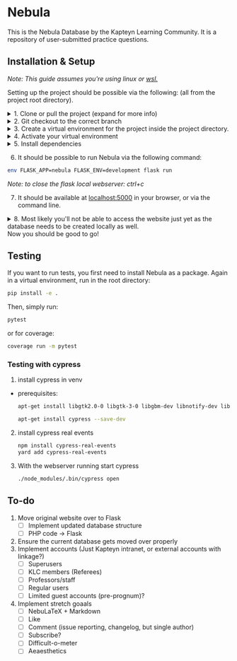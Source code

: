 # Nebula
This is the Nebula Database by the Kapteyn Learning Community.
It is a repository of user-submitted practice questions.

## Installation & Setup

_Note: This guide assumes you're using linux or [wsl.](https://docs.microsoft.com/en-us/windows/wsl/install)_

Setting up the project should be possible via the following: (all from the project root directory).
<details> 
<summary>1. Clone or pull the project (expand for more info)</summary>

```bash
git clone https://gitlab.astro.rug.nl/sirius-a/nebula.git
```

</details>
<details><summary>2. Git checkout to the correct branch</summary>

_Note: in this guide the branch 'flask-redevelopment' was used as it was the most recently used._

```bash
git checkout flask-redevelopment
```
</details>
<details><summary>3. Create a virtual environment for the project inside the project directory. </summary>
This makes sure you do not 'contaminate' your global Python dependencies with the dependencies for Nebula and vice versa.

* Go to the nebula directory

```bash
cd nebula
```

* Create the directory for the virtual environment

```bash
mkdir venv
```

* Create the python virtual environment

```bash
python3 -m venv venv 
```

</details>
<details><summary>4. Activate your virtual environment</summary>

```bash
. venv/bin/activate
```

_Note: to deactivate the virtual environment symply run ```deactivate```_
</details>

<details><summary>5. Install dependencies</summary>

* While in the virtual environment run:

```bash
python3 -m pip install -r requirements.txt
```
</details>


6. It should be possible to run Nebula via the following command:

```bash
env FLASK_APP=nebula FLASK_ENV=development flask run
```
_Note: to close the flask local webserver: ctrl+c_

7. It should be available at [localhost:5000](localhost:5000/) in your browser, or via the command line.

<details><summary>8. Most likely you'll not be able to access the website just yet as the database needs to be created locally as well.</summary>

1. To create the database you'll first need to install nebula as a package. (still within the virtual environment)

    ```bash
    python3 -m pip install -e .
    ```
2. Enter python:
   
   ```bash
   python3
   ```
3. Create the database:

    ```python
    from nebula import create_app, db

    app = create_app()

    app.app_context().push()

    db.create_all()

    exit()
    ```

You can now run Nebula as shown above, however you'll find that there are no courses or anything on the site as the database we just created is completely empty. To fix that run (in the virtual environment):
```bash
python3 database-setup/database_setup.py
```
</details>
Now you should be good to go!


## Testing
If you want to run tests, you first need to install Nebula as a package. Again in a virtual environment, run in the root directory:
```bash
pip install -e .
```
Then, simply run:
```bash
pytest
```
or for coverage:
```bash
coverage run -m pytest
```

### Testing with cypress
1. install cypress in venv
* prerequisites:

    ```bash
    apt-get install libgtk2.0-0 libgtk-3-0 libgbm-dev libnotify-dev libgconf-2-4 libnss3 libxss1 libasound2 libxtst6 xauth xvfb 
    ```

    ```bash
    apt-get install cypress --save-dev
    ```

2. install cypress real events
   
    ```bash
    npm install cypress-real-events
    yard add cypress-real-events
    ```

3. With the webserver running start cypress
   
   ```bash
   ./node_modules/.bin/cypress open
   ```

## To-do

1. Move original website over to Flask
    - [ ] Implement updated database structure
    - [ ] PHP code -> Flask
2. Ensure the current database gets moved over properly
3. Implement accounts (Just Kapteyn intranet, or external accounts with linkage?)
    - [ ] Superusers
    - [ ] KLC members (Referees)
    - [ ] Professors/staff
    - [ ] Regular users
    - [ ] Limited guest accounts (pre-prognum)?
4. Implement stretch goaals
    - [ ] NebuLaTeX + Markdown
    - [ ] Like
    - [ ] Comment (issue reporting, changelog, but single author)
    - [ ] Subscribe?
    - [ ] Difficult-o-meter
    - [ ] Aeaesthetics
